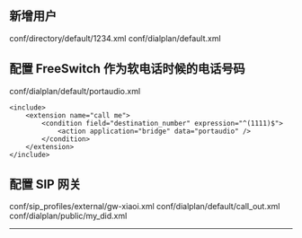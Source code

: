 ## 新增用户

conf/directory/default/1234.xml
conf/dialplan/default.xml

## 配置 FreeSwitch 作为软电话时候的电话号码

conf/dialplan/default/portaudio.xml

```
<include>
    <extension name="call me">
        <condition field="destination_number" expression="^(1111)$">
            <action application="bridge" data="portaudio" />
        </condition>
    </extension>
</include>
```

## 配置 SIP 网关

conf/sip_profiles/external/gw-xiaoi.xml
conf/dialplan/default/call_out.xml
conf/dialplan/public/my_did.xml

---

